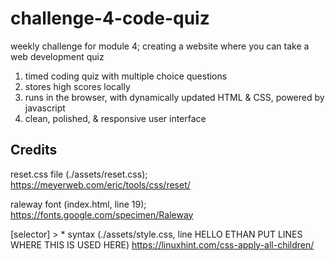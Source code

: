 # challenge-4-code-quiz
weekly challenge for module 4; creating a website where you can take a web development quiz

1. timed coding quiz with multiple choice questions
2. stores high scores locally
3. runs in the browser, with dynamically updated HTML & CSS, powered by javascript
4. clean, polished, & responsive user interface

## Credits

reset.css file (./assets/reset.css);
https://meyerweb.com/eric/tools/css/reset/

raleway font (index.html, line 19);
https://fonts.google.com/specimen/Raleway

[selector] > * syntax (./assets/style.css, line HELLO ETHAN PUT LINES WHERE THIS IS USED HERE)
https://linuxhint.com/css-apply-all-children/